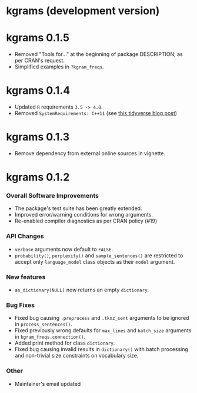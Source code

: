 # kgrams (development version)

# kgrams 0.1.5

* Removed "Tools for..." at the beginning of package DESCRIPTION, as per CRAN's 
request.
* Simplified examples in `?kgram_freqs`.

# kgrams 0.1.4

* Updated `R` requirements `3.5 -> 4.0`.
* Removed `SystemRequirements: C++11` (see [this tidyverse blog post](https://www.tidyverse.org/blog/2023/03/cran-checks-compiled-code/#note-regarding-systemrequirements-c11))

# kgrams 0.1.3

* Remove dependency from external online sources in vignette.

# kgrams 0.1.2

### Overall Software Improvements
* The package's test suite has been greatly extended.
* Improved error/warning conditions for wrong arguments.
* Re-enabled compiler diagnostics as per CRAN policy (#19)

### API Changes
* `verbose` arguments now default to `FALSE`.
* `probability()`, `perplexity()` and `sample_sentences()` are restricted to
accept only `language_model` class objects as their `model` argument.

### New features
* `as_dictionary(NULL)` now returns an empty `dictionary`.

### Bug Fixes
* Fixed bug causing `.preprocess` and `.tknz_sent` arguments to be ignored in `process_sentences()`.
* Fixed previously wrong defaults for `max_lines` and `batch_size` arguments in `kgram_freqs.connection()`.
* Added print method for class `dictionary`.
* Fixed bug causing invalid results in `dictionary()` with batch processing and
non-trivial size constraints on vocabulary size.

### Other
* Maintainer's email updated
